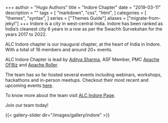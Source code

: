 +++
author = "Hugo Authors"
title = "Indore Chapter"
date = "2019-03-11"
description = ""
tags = [
    "markdown",
    "css",
    "html",
]
categories = [
    "themes",
    "syntax",
]
series = ["Themes Guide"]
aliases = ["migrate-from-jekyl"]
+++
Indore is a city in west-central India. Indore has been ranked as India’s cleanest city 6 years in a row as per the Swachh Survekshan for the years 2017 to 2022.

ALC Indore chapter is our inaugural chapter, at the heart of India in Indore.
With a total of 16 members and around 20+ events.

ALC Indore Chapter is lead by [Aditya Sharma](https://www.linkedin.com/in/aditya-p-sharma/), ASF Member, PMC [Apache OFBiz](https://ofbiz.apache.org/) and [Apache Roller](https://roller.apache.org/).

The team has so far hosted several events including webinars, workshops, hackathons and in-person meetups.
Checkout their most recent and upcoming events [here](https://cwiki.apache.org/confluence/display/COMDEV/ALC+Indore+Events).

To know more about the team visit [ALC Indore Page](https://cwiki.apache.org/confluence/display/COMDEV/ALC+Indore).

Join our team today!

{{< gallery-slider dir="/images/gallery/indore" >}}

